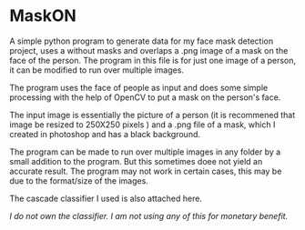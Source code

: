 # MaskON
A simple python program to generate data for my face mask detection project, uses a without masks and overlaps a .png image of a mask on the face of the person.
The program in this file is for just one image of a person, it can be modified to run over multiple images.

The program uses the face of people as input and does some simple processing with the help of OpenCV to put a mask on the person's face. 

The input image is essentially the picture of a person (it is recommened that image be resized to 250X250 pixels ) and a .png file of a mask, which I created in photoshop and has a black background. 

The program can be made to run over multiple images in any folder by a small addition to the program. But this sometimes doee not yield an accurate result.
The program may not work in certain cases, this may be due to the format/size of the images.

The cascade classifier I used is also attached here.

*I do not own the classifier. I am not using any of this for monetary benefit.*

